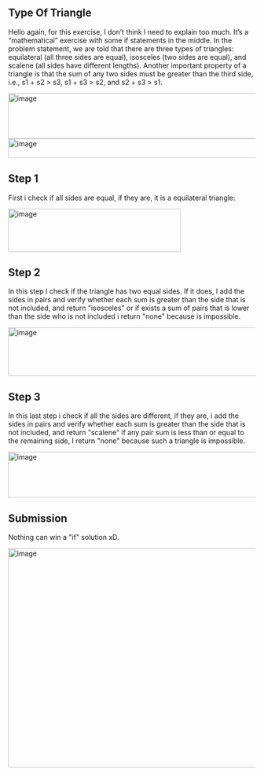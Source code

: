 Type Of Triangle
-
Hello again, for this exercise, I don’t think I need to explain too much. It’s a “mathematical” exercise with some if statements in the middle.
In the problem statement, we are told that there are three types of triangles: equilateral (all three sides are equal), isosceles (two sides are equal), and scalene (all sides have different lengths).
Another important property of a triangle is that the sum of any two sides must be greater than the third side, i.e., s1 + s2 > s3, s1 + s3 > s2, and s2 + s3 > s1.

<img width="602" height="92" alt="image" src="https://github.com/user-attachments/assets/bf23bf80-5be3-4599-8877-c3e33c7562e9" />

<img width="855" height="40" alt="image" src="https://github.com/user-attachments/assets/46ebdb58-0d01-460d-953f-64ae7f699d0c" />

Step 1
-
First i check if all sides are equal, if they are, it is a equilateral triangle:

<img width="351" height="88" alt="image" src="https://github.com/user-attachments/assets/081fde2e-f713-4c44-96df-41418803bf68" />

Step 2
-
In this step I check if the triangle has two equal sides. If it does, I add the sides in pairs and verify whether each sum is greater than the side that is not included, and return "isosceles" or if exists a sum of pairs that is lower than the side who is not included i return "none" because is impossible.

<img width="714" height="99" alt="image" src="https://github.com/user-attachments/assets/908adf3b-e8a7-4376-9a9e-0795748913c2" />

Step 3
-
In this last step i check if all the sides are different, if they are, i add the sides in pairs and verify whether each sum is greater than the side that is not included, and return "scalene" if any pair sum is less than or equal to the remaining side, I return "none" because such a triangle is impossible.

<img width="718" height="93" alt="image" src="https://github.com/user-attachments/assets/bac9d1a0-e22b-4f0d-a8b3-823649a736c6" />

Submission
-
Nothing can win a "if" solution xD.

<img width="719" height="446" alt="image" src="https://github.com/user-attachments/assets/a087aaf5-d53d-4e4e-9a9c-3527a7dcc727" />


